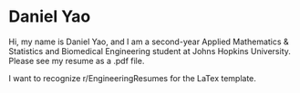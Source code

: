 # Daniel Yao

Hi, my name is Daniel Yao, and I am a second-year Applied Mathematics & Statistics and Biomedical Engineering student at Johns Hopkins University. Please see my resume as a .pdf file.

I want to recognize r/EngineeringResumes for the LaTex template.